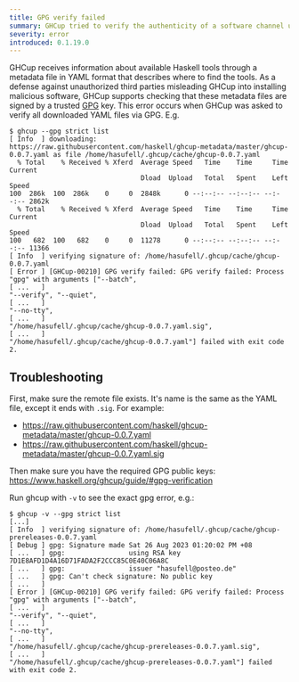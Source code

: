 ```yaml
---
title: GPG verify failed
summary: GHCup tried to verify the authenticity of a software channel using GPG, but failed
severity: error
introduced: 0.1.19.0
---
```


GHCup receives information about available Haskell tools through a metadata file in YAML format that describes where to find the tools. As a defense against unauthorized third parties misleading GHCup into installing malicious software, GHCup supports checking that these metadata files are signed by a trusted [GPG](https://en.wikipedia.org/wiki/GNU_Privacy_Guard) key. This error occurs when GHCup was asked to verify all downloaded YAML files via GPG. E.g.

```
$ ghcup --gpg strict list
[ Info  ] downloading: https://raw.githubusercontent.com/haskell/ghcup-metadata/master/ghcup-0.0.7.yaml as file /home/hasufell/.ghcup/cache/ghcup-0.0.7.yaml
  % Total    % Received % Xferd  Average Speed   Time    Time     Time  Current
                                 Dload  Upload   Total   Spent    Left  Speed
100  286k  100  286k    0     0  2848k      0 --:--:-- --:--:-- --:--:-- 2862k
  % Total    % Received % Xferd  Average Speed   Time    Time     Time  Current
                                 Dload  Upload   Total   Spent    Left  Speed
100   682  100   682    0     0  11278      0 --:--:-- --:--:-- --:--:-- 11366
[ Info  ] verifying signature of: /home/hasufell/.ghcup/cache/ghcup-0.0.7.yaml
[ Error ] [GHCup-00210] GPG verify failed: GPG verify failed: Process "gpg" with arguments ["--batch",
[ ...   ]                                                                     "--verify", "--quiet",
[ ...   ]                                                                     "--no-tty",
[ ...   ]                                                                     "/home/hasufell/.ghcup/cache/ghcup-0.0.7.yaml.sig",
[ ...   ]                                                                     "/home/hasufell/.ghcup/cache/ghcup-0.0.7.yaml"] failed with exit code 2.
```

## Troubleshooting
First, make sure the remote file exists. It's name is the same as the YAML file, except it ends with `.sig`. For example:

* https://raw.githubusercontent.com/haskell/ghcup-metadata/master/ghcup-0.0.7.yaml
* https://raw.githubusercontent.com/haskell/ghcup-metadata/master/ghcup-0.0.7.yaml.sig

Then make sure you have the required GPG public keys: https://www.haskell.org/ghcup/guide/#gpg-verification

Run ghcup with `-v` to see the exact gpg error, e.g.:

```
$ ghcup -v --gpg strict list
[...]
[ Info  ] verifying signature of: /home/hasufell/.ghcup/cache/ghcup-prereleases-0.0.7.yaml
[ Debug ] gpg: Signature made Sat 26 Aug 2023 01:20:02 PM +08
[ ...   ] gpg:                using RSA key 7D1E8AFD1D4A16D71FADA2F2CCC85C0E40C06A8C
[ ...   ] gpg:                issuer "hasufell@posteo.de"
[ ...   ] gpg: Can't check signature: No public key
[ ...   ]
[ Error ] [GHCup-00210] GPG verify failed: GPG verify failed: Process "gpg" with arguments ["--batch",
[ ...   ]                                                                     "--verify", "--quiet",
[ ...   ]                                                                     "--no-tty",
[ ...   ]                                                                     "/home/hasufell/.ghcup/cache/ghcup-prereleases-0.0.7.yaml.sig",
[ ...   ]                                                                     "/home/hasufell/.ghcup/cache/ghcup-prereleases-0.0.7.yaml"] failed with exit code 2.
```
